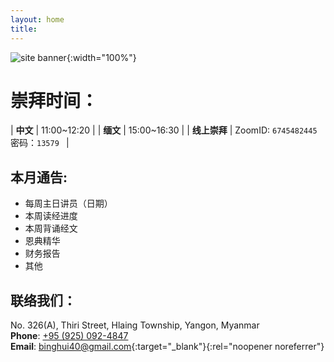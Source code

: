 ```yaml
---
layout: home
title:
---
```

![site banner](/assets/images/Desert-Cross-A-750x375.jpg){:width="100%"}
# 崇拜时间： 

| **中文** | 11:00~12:20 |
| **缅文** | 15:00~16:30 |
| **线上崇拜** | ZoomID: `6745482445` <br /> 密码：`13579 ` |

## 本月通告:
- 每周主日讲员（日期） 
- 本周读经进度  
- 本周背诵经文  
- 恩典精华  
- 财务报告  
- 其他  

## 联络我们：
No. 326(A), Thiri Street, Hlaing Township, Yangon, Myanmar  
**Phone**: <a href="tel:+95925-092-4847">+95 (925) 092-4847</a>  
**Email**: [binghui40@gmail.com](mailto:binghui40@gmail.com){:target="_blank"}{:rel="noopener noreferrer"}
